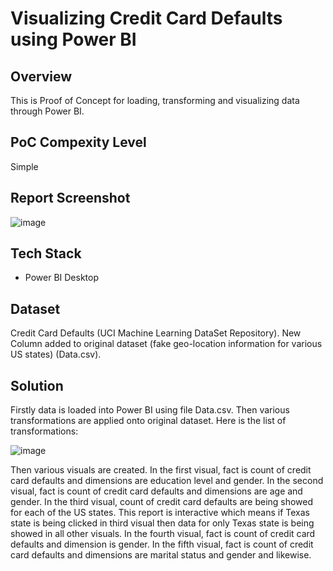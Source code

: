 # Visualizing Credit Card Defaults using Power BI

## Overview 

This is Proof of Concept for loading, transforming and visualizing data through Power BI.

## PoC Compexity Level

Simple

## Report Screenshot

![image](https://github.com/user-attachments/assets/2b15d145-a7ff-46fc-9ced-457cdeb90bd6)


## Tech Stack

- Power BI Desktop

## Dataset

Credit Card Defaults (UCI Machine Learning DataSet Repository). New Column added to original dataset (fake geo-location information for various US states) (Data.csv).

## Solution

Firstly data is loaded into Power BI using file Data.csv. Then various transformations are applied onto original dataset. Here is the list of transformations:

![image](https://github.com/user-attachments/assets/7488ee0b-b822-41e9-91d0-0b241d49b2f1)

Then various visuals are created. In the first visual, fact is count of credit card defaults and dimensions are education level and gender. In the second visual, fact is count of credit card defaults and dimensions are age and gender. In the third visual, count of credit card defaults are being showed for each of the US states. This report is interactive which means if Texas state is being clicked in third visual then data for only Texas state is being showed in all other visuals. In the fourth visual, fact is count of credit card defaults and dimension is gender. In the fifth visual, fact is count of credit card defaults and dimensions are marital status and gender and likewise.




